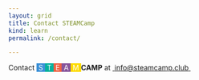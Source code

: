 ```yaml
---
layout: grid
title: Contact STEAMCamp
kind: learn
permalink: /contact/

---
```



Contact <span style="padding-left:4px; padding-right:4px;background-color:#3D91D7;color:white;">S</span><span style="padding-left:4px; padding-right:4px;background-color:#05B19D;color:white;">T</span><span style="padding-left:4px; padding-right:4px;background-color:#EE6344;color:white;">E</span><span style="padding-left:4px; padding-right:4px;background-color:#88569C;color:white;">A</span><span style="padding-left:4px; padding-right:4px;background-color:#FDDB00;color:white;">M</span>**CAMP** at [ info@steamcamp.club ][1]

[1]:	mailto:info@steamcamp.club "info@steamcamp.club"